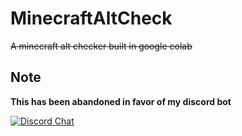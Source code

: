 # MinecraftAltCheck

~~A minecraft alt checker built in google colab~~

## Note
**This has been abandoned in favor of my discord bot**

[![Discord Chat](https://img.shields.io/discord/843946323783057408.svg?color=blueviolet&logo=discord&logoColor=white&style=for-the-badge&label=discord)](https://discord.gg/f9qSnkfPtf)
